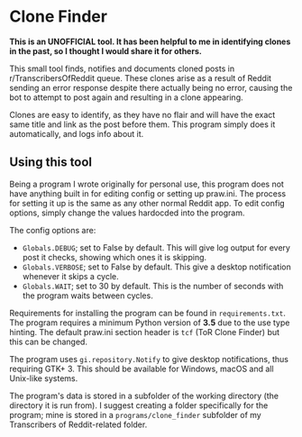 # Clone Finder

**This is an UNOFFICIAL tool. It has been helpful to me in identifying clones in the past, so I thought I would share it for others.**

This small tool finds, notifies and documents cloned posts in r/TranscribersOfReddit queue. These clones arise as a result of Reddit sending an error response despite there actually being no error, causing the bot to attempt to post again and resulting in a clone appearing.

Clones are easy to identify, as they have no flair and will have the exact same title and link as the post before them. This program simply does it automatically, and logs info about it.

## Using this tool

Being a program I wrote originally for personal use, this program does not have anything built in for editing config or setting up praw.ini. The process for setting it up is the same as any other normal Reddit app. To edit config options, simply change the values hardocded into the program.

The config options are:

- `Globals.DEBUG`; set to False by default. This will give log output for every post it checks, showing which ones it is skipping.
- `Globals.VERBOSE`; set to False by default. This give a desktop notification whenever it skips a cycle.
- `Globals.WAIT`; set to 30 by default. This is the number of seconds with the program waits between cycles.

Requirements for installing the program can be found in `requirements.txt`. The program requires a minimum Python version of **3.5** due to the use type hinting. The default praw.ini section header is `tcf` (ToR Clone Finder) but this can be changed.

The program uses `gi.repository.Notify` to give desktop notifications, thus requiring GTK+ 3. This should be available for Windows, macOS and all Unix-like systems.

The program's data is stored in a subfolder of the working directory (the directory it is run from). I suggest creating a folder specifically for the program; mine is stored in a `programs/clone_finder` subfolder of my Transcribers of Reddit-related folder.
